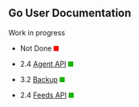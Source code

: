 ## Go User Documentation

Work in progress

* Not Done ![NOT DONE](../developer/images/red.png)

* 2.4 [Agent API](./Agent_API.md) ![DONE](../developer/images/green.png)
* 3.2 [Backup](./Backup_API.md) ![DONE](images/green.png)
* 2.4 [Feeds API](Feeds_API.md) ![DONE](../developer/images/green.png)

